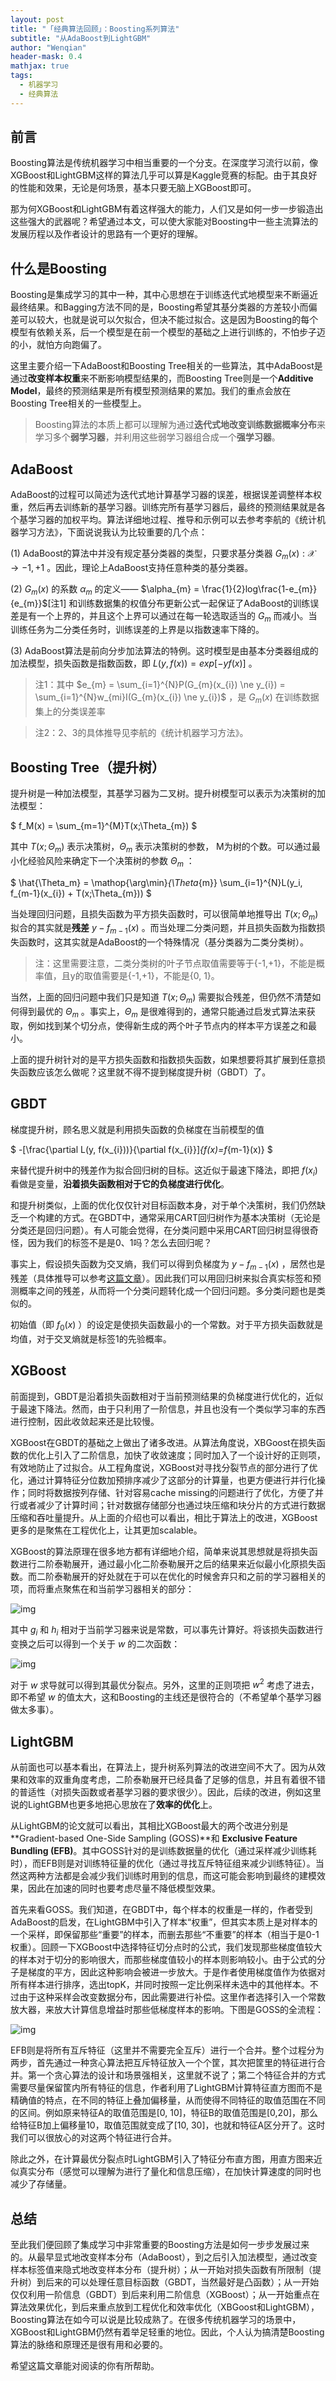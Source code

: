 ```yaml
---
layout: post
title: "「经典算法回顾」：Boosting系列算法"
subtitle: "从AdaBoost到LightGBM"
author: "Wenqian"
header-mask: 0.4
mathjax: true
tags:
  - 机器学习
  - 经典算法
---
```


## 前言
Boosting算法是传统机器学习中相当重要的一个分支。在深度学习流行以前，像XGBoost和LightGBM这样的算法几乎可以算是Kaggle竞赛的标配。由于其良好的性能和效果，无论是何场景，基本只要无脑上XGBoost即可。

那为何XGBoost和LightGBM有着这样强大的能力，人们又是如何一步一步锻造出这些强大的武器呢？希望通过本文，可以使大家能对Boosting中一些主流算法的发展历程以及作者设计的思路有一个更好的理解。

## 什么是Boosting
Boosting是集成学习的其中一种，其中心思想在于训练迭代式地模型来不断逼近最终结果。和Bagging方法不同的是，Boosting希望其基分类器的方差较小而偏差可以较大，也就是说可以欠拟合，但决不能过拟合。这是因为Boosting的每个模型有依赖关系，后一个模型是在前一个模型的基础之上进行训练的，不怕步子迈的小，就怕方向跑偏了。

这里主要介绍一下AdaBoost和Boosting Tree相关的一些算法，其中AdaBoost是通过**改变样本权重**来不断影响模型结果的，而Boosting Tree则是一个**Additive Model**，最终的预测结果是所有模型预测结果的累加。我们的重点会放在Boosting Tree相关的一些模型上。

> Boosting算法的本质上都可以理解为通过**迭代式地改变训练数据概率分布**来学习多个**弱学习器**，并利用这些弱学习器组合成一个**强学习器**。

## AdaBoost
AdaBoost的过程可以简述为迭代式地计算基学习器的误差，根据误差调整样本权重，然后再去训练新的基学习器。训练完所有基学习器后，最终的预测结果就是各个基学习器的加权平均。算法详细地过程、推导和示例可以去参考李航的《统计机器学习方法》，下面说说我认为比较重要的几个点：

(1) AdaBoost的算法中并没有规定基分类器的类型，只要求基分类器 $G_{m}(x):\mathcal{X} \to {-1,+1}$ 。因此，理论上AdaBoost支持任意种类的基分类器。

(2) $G_{m}(x)$ 的系数 $\alpha_{m}$ 的定义—— $\alpha_{m} = \frac{1}{2}log\frac{1-e_{m}}{e_{m}}$[注1] 和训练数据集的权值分布更新公式一起保证了AdaBoost的训练误差是有一个上界的，并且这个上界可以通过在每一轮选取适当的 $G_{m}$ 而减小。当训练任务为二分类任务时，训练误差的上界是以指数速率下降的。

(3) AdaBoost算法是前向分步加法算法的特例。这时模型是由基本分类器组成的加法模型，损失函数是指数函数，即 $L(y, f(x)) = exp[-yf(x)]$ 。

> 注1：其中 $e_{m} = \sum_{i=1}^{N}P(G_{m}(x_{i}) \ne y_{i}) = \sum_{i=1}^{N}w_{mi}I(G_{m}(x_{i}) \ne y_{i})$ ，是 $G_{m}(x)$ 在训练数据集上的分类误差率

> 注2：2、3的具体推导见李航的《统计机器学习方法》。

## Boosting Tree（提升树）
提升树是一种加法模型，其基学习器为二叉树。提升树模型可以表示为决策树的加法模型：

$ f_M(x) = \sum_{m=1}^{M}T(x;\Theta_{m}) $

其中 $T(x;\Theta_{m})$ 表示决策树，$\Theta_{m}$ 表示决策树的参数， M为树的个数。可以通过最小化经验风险来确定下一个决策树的参数 $\Theta_{m}$ ：

$ \hat{\Theta_m} = \mathop{\arg\min}_{\Theta_{m}} \sum_{i=1}^{N}L(y_i, f_{m-1}(x_{i}) + T(x;\Theta_{m})) $

当处理回归问题，且损失函数为平方损失函数时，可以很简单地推导出 $T(x;\Theta_{m})$ 拟合的其实就是**残差** $y - f_{m-1}(x)$ 。而当处理二分类问题，并且损失函数为指数损失函数时，这其实就是AdaBoost的一个特殊情况（基分类器为二类分类树）。

> 注：这里需要注意，二类分类树的叶子节点取值需要等于{-1,+1}，不能是概率值，且y的取值需要是{-1,+1}，不能是{0, 1}。

当然，上面的回归问题中我们只是知道 $T(x;\Theta_{m})$ 需要拟合残差，但仍然不清楚如何得到最优的 $\Theta_{m}$ 。事实上，$\Theta_{m}$ 是很难得到的，通常只能通过启发式算法来获取，例如找到某个切分点，使得新生成的两个叶子节点内的样本平方误差之和最小。

上面的提升树针对的是平方损失函数和指数损失函数，如果想要将其扩展到任意损失函数应该怎么做呢？这里就不得不提到梯度提升树（GBDT）了。

## GBDT
梯度提升树，顾名思义就是利用损失函数的负梯度在当前模型的值

$ -[\frac{\partial L(y, f(x_{i}))}{\partial f(x_{i}}]_{f(x)=f_{m-1}(x)} $

来替代提升树中的残差作为拟合回归树的目标。这近似于最速下降法，即把 $f(x_{i})$ 看做是变量，**沿着损失函数相对于它的负梯度进行优化**。

和提升树类似，上面的优化仅仅针对目标函数本身，对于单个决策树，我们仍然缺乏一个构建的方式。在GBDT中，通常采用CART回归树作为基本决策树（无论是分类还是回归问题）。有人可能会觉得，在分类问题中采用CART回归树显得很奇怪，因为我们的标签不是是0、1吗？怎么去回归呢？

事实上，假设损失函数为交叉熵，我们可以得到负梯度为 $y - f_{m-1}(x)$ ，居然也是残差（具体推导可以参考[这篇文章](https://zhuanlan.zhihu.com/p/46445201)）。因此我们可以用回归树来拟合真实标签和预测概率之间的残差，从而将一个分类问题转化成一个回归问题。多分类问题也是类似的。

初始值（即 $f_{0}(x)$ ）的设定是使损失函数最小的一个常数。对于平方损失函数就是均值，对于交叉熵就是标签1的先验概率。

## XGBoost
前面提到，GBDT是沿着损失函数相对于当前预测结果的负梯度进行优化的，近似于最速下降法。然而，由于只利用了一阶信息，并且也没有一个类似学习率的东西进行控制，因此收敛起来还是比较慢。

XGBoost在GBDT的基础之上做出了诸多改进。从算法角度说，XBGoost在损失函数的优化上引入了二阶信息，加快了收敛速度；同时加入了一个设计好的正则项，有效地防止了过拟合。从工程角度说，XGBoost对寻找分裂节点的部分进行了优化，通过计算特征分位数加预排序减少了这部分的计算量，也更方便进行并行化操作；同时将数据按列存储、针对容易cache missing的问题进行了优化，方便了并行或者减少了计算时间；针对数据存储部分也通过块压缩和块分片的方式进行数据压缩和吞吐量提升。从上面的介绍也可以看出，相比于算法上的改进，XGBoost更多的是聚焦在工程优化上，让其更加scalable。

XGBoost的算法原理在很多地方都有详细地介绍，简单来说其思想就是将损失函数进行二阶泰勒展开，通过最小化二阶泰勒展开之后的结果来近似最小化原损失函数。而二阶泰勒展开的好处就在于可以在优化的时候舍弃只和之前的学习器相关的项，而将重点聚焦在和当前学习器相关的部分：

![img](/img/in-post/ml/boosting/xgb1.png)

其中 $g_i$ 和 $h_i$ 相对于当前学习器来说是常数，可以事先计算好。将该损失函数进行变换之后可以得到一个关于 $w$ 的二次函数：

![img](/img/in-post/ml/boosting/xgb2.png)

对于 $w$ 求导就可以得到其最优分裂点。另外，这里的正则项把 $w^2$ 考虑了进去，即不希望 $w$ 的值太大，这和Boosting的主线还是很符合的（不希望单个基学习器做太多事）。

## LightGBM
从前面也可以基本看出，在算法上，提升树系列算法的改进空间不大了。因为从效果和效率的双重角度考虑，二阶泰勒展开已经具备了足够的信息，并且有着很不错的普适性（对损失函数或者基学习器的要求很少）。因此，后续的改进，例如这里说的LightGBM也更多地把心思放在了**效率的优化**上。

从LightGBM的论文就可以看出，其相比XGBoost最大的两个改进分别是**Gradient-based One-Side Sampling (GOSS)**和
**Exclusive Feature Bundling (EFB)**。其中GOSS针对的是训练数据量的优化（通过采样减少训练耗时），而EFB则是对训练特征量的优化（通过寻找互斥特征组来减少训练特征）。当然这两种方法都是会减少我们训练时用到的信息，而这可能会影响到最终的建模效果，因此在加速的同时也要考虑尽量不降低模型效果。

首先来看GOSS。我们知道，在GBDT中，每个样本的权重是一样的，作者受到AdaBoost的启发，在LightGBM中引入了样本“权重”，但其实本质上是对样本的一个采样，即保留那些“重要”的样本，而删去那些“不重要”的样本（相当于是0-1权重）。回顾一下XGBoost中选择特征切分点时的公式，我们发现那些梯度值较大的样本对于切分的影响很大，而那些梯度值较小的样本则影响较小。由于公式的分子是梯度的平方，因此这种影响会被进一步放大。于是作者使用梯度值作为依据对所有样本进行排序，选出topK，并同时按照一定比例采样未选中的其他样本。不过由于这种采样会改变数据分布，因此需要进行补偿。这里作者选择引入一个常数放大器，来放大计算信息增益时那些低梯度样本的影响。下图是GOSS的全流程：

![img](/img/in-post/ml/boosting/goss.png)

EFB则是将所有互斥特征（这里并不需要完全互斥）进行一个合并。整个过程分为两步，首先通过一种贪心算法把互斥特征放入一个个筐，其次把筐里的特征进行合并。第一个贪心算法的设计和场景强相关，这里就不说了；第二个特征合并的方式需要尽量保留筐内所有特征的信息，作者利用了LightGBM计算特征直方图而不是精确值的特点，在不同的特征上叠加偏移量，从而使得不同特征的取值范围在不同的区间。例如原来特征A的取值范围是[0, 10]，特征B的取值范围是[0,20]，那么给特征B加上偏移量10，取值范围就变成了[10, 30]，也就和特征A区分开了。这时我们可以很放心的对这两个特征进行合并。

除此之外，在计算最优分裂点时LightGBM引入了特征分布直方图，用直方图来近似真实分布（感觉可以理解为进行了量化和信息压缩），在加快计算速度的同时也减少了存储量。

## 总结
至此我们便回顾了集成学习中非常重要的Boosting方法是如何一步步发展过来的。从最早显式地改变样本分布（AdaBoost），到之后引入加法模型，通过改变样本标签值来隐式地改变样本分布（提升树）；从一开始对损失函数有所限制（提升树）到后来的可以处理任意目标函数（GBDT，当然最好是凸函数）；从一开始仅仅利用一阶信息（GBDT）到后来利用二阶信息（XGBoost）；从一开始重点在算法效果优化，到后来重点放到工程优化和效率优化（XBGoost和LightGBM），Boosting算法在如今可以说是比较成熟了。在很多传统机器学习的场景中，XGBoost和LightGBM仍然有着举足轻重的地位。因此，个人认为搞清楚Boosting算法的脉络和原理还是很有用和必要的。

希望这篇文章能对阅读的你有所帮助。
